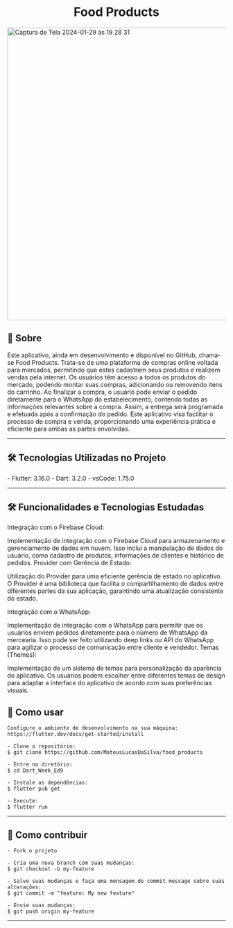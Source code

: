 
<h1 align="center">Food Products</h1>


<img width="675" alt="Captura de Tela 2024-01-29 às 19 28 31" src="https://github.com/MateusLucasDaSilva/food_products/assets/101568163/6a63f700-5ca5-46f9-b2e0-7bc995237fc7">

<h2>📖 Sobre</h2>
<p>
   Este aplicativo, ainda em desenvolvimento e disponível no GitHub, chama-se Food Products. Trata-se de uma plataforma de compras online voltada para mercados, permitindo que estes cadastrem seus produtos e realizem vendas pela internet. Os usuários têm acesso a todos os produtos do mercado, podendo montar suas compras, adicionando ou removendo itens do carrinho. Ao finalizar a compra, o usuário pode enviar o pedido diretamente para o WhatsApp do estabelecimento, contendo todas as informações relevantes sobre a compra. Assim, a entrega será programada e efetuada após a confirmação do pedido. Este aplicativo visa facilitar o processo de compra e venda, proporcionando uma experiência prática e eficiente para ambas as partes envolvidas.

</p>


---
<h2>🛠️ Tecnologias Utilizadas no Projeto</h2>
  - Flutter: 3.16.0
  - Dart: 3.2.0
  - vsCode: 1.75.0


---


<h2>🛠️ Funcionalidades e Tecnologias Estudadas</h2>

<p>
Integração com o Firebase Cloud:

Implementação de integração com o Firebase Cloud para armazenamento e gerenciamento de dados em nuvem. Isso inclui a manipulação de dados do usuário, como cadastro de produtos, informações de clientes e histórico de pedidos.
Provider com Gerência de Estado:

Utilização do Provider para uma eficiente gerência de estado no aplicativo. O Provider é uma biblioteca que facilita o compartilhamento de dados entre diferentes partes da sua aplicação, garantindo uma atualização consistente do estado.

Integração com o WhatsApp:

Implementação de integração com o WhatsApp para permitir que os usuários enviem pedidos diretamente para o número de WhatsApp da mercearia. Isso pode ser feito utilizando deep links ou API do WhatsApp para agilizar o processo de comunicação entre cliente e vendedor.
Temas (Themes):

Implementação de um sistema de temas para personalização da aparência do aplicativo. Os usuários podem escolher entre diferentes temas de design para adaptar a interface do aplicativo de acordo com suas preferências visuais.
 
   </p>

<h2>🤔 Como usar</h2>

   ```
   Configure o ambiente de desenvolvimento na sua máquina:
   https://flutter.dev/docs/get-started/install

   - Clone o repositório:
   $ git clone https://github.com/MateusLucasDaSilva/food_products

   - Entre no diretório:
   $ cd Dart_Week_Ed9

   - Instale as dependências:
   $ flutter pub get

   - Execute:
   $ flutter run
   ```

---


<h2>💪 Como contribuir</h2>

   ```
   - Fork o projeto 

   - Cria uma nova branch com suas mudanças:
   $ git checkout -b my-feature

   - Salve suas mudanças e faça uma mensagem de commit message sobre suas alterações:
   $ git commit -m "feature: My new feature"

   - Envie suas mudanças:
   $ git push origin my-feature
   ```

---

